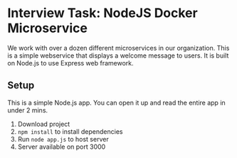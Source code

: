 # Interview Task: NodeJS Docker Microservice

We work with over a dozen different microservices in our organization. This is a simple webservice that displays a welcome message to users. It is built on Node.js to use Express web framework.

## Setup

This is a simple Node.js app. You can open it up and read the entire app in under 2 mins.

1. Download project
1. `npm install` to install dependencies
1. Run `node app.js` to host server
1. Server available on port 3000